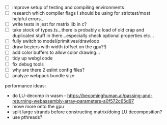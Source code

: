 - [ ] improve setup of testing and compiling environments
- [ ] research which compiler flags I should be using for strictest/most helpful errors...
- [ ] write tests in jest for matrix lib in c?
- [ ] take stock of types.ts...there is probably a load of old crap and duplicated stuff in there...especially check optional properties etc...
- [ ] fully switch to model/primitives/drawloop
- [ ] draw beziers with width (offset on the gpu?!)
- [ ] add color buffers to allow color drawing...
- [ ] tidy up webgl code
- [ ] fix debug tools
- [ ] why are there 2 eslint config files?
- [ ] analyze webpack bundle size

performance ideas:

- do LU-decomp in wasm - https://becominghuman.ai/passing-and-returning-webassembly-array-parameters-a0f572c65d97
- move more onto the gpu
- split large strands before constructing matrix/doing LU decomposition?
- use pthreads?
